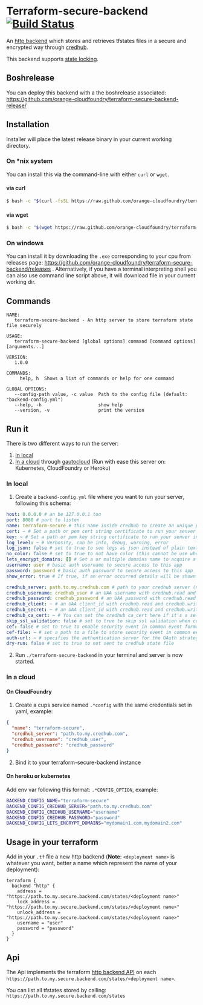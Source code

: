 # Terraform-secure-backend [![Build Status](https://travis-ci.org/orange-cloudfoundry/terraform-secure-backend.svg?branch=master)](https://travis-ci.org/orange-cloudfoundry/terraform-secure-backend)

An [http backend](https://www.terraform.io/docs/backends/types/http.html) which stores and retrieves tfstates files in a secure and encrypted way through [credhub](https://github.com/cloudfoundry-incubator/credhub).

This backend supports [state locking](https://www.terraform.io/docs/state/locking.html).

## Boshrelease

You can deploy this backend with a the boshrelease associated: https://github.com/orange-cloudfoundry/terraform-secure-backend-release/

## Installation

Installer will place the latest release binary in your current working directory.

### On *nix system

You can install this via the command-line with either `curl` or `wget`.

#### via curl

```bash
$ bash -c "$(curl -fsSL https://raw.github.com/orange-cloudfoundry/terraform-secure-backend/master/bin/install.sh)"
```

#### via wget

```bash
$ bash -c "$(wget https://raw.github.com/orange-cloudfoundry/terraform-secure-backend/master/bin/install.sh -O -)"
```

### On windows

You can install it by downloading the `.exe` corresponding to your cpu from releases page: https://github.com/orange-cloudfoundry/terraform-secure-backend/releases .
Alternatively, if you have a terminal interpreting shell you can also use command line script above, it will download file in your current working dir.

## Commands

```
NAME:
   terraform-secure-backend - An http server to store terraform state file securely

USAGE:
   terraform-secure-backend [global options] command [command options] [arguments...]

VERSION:
   1.0.0

COMMANDS:
     help, h  Shows a list of commands or help for one command

GLOBAL OPTIONS:
   --config-path value, -c value  Path to the config file (default: "backend-config.yml")
   --help, -h                     show help
   --version, -v                  print the version
```

## Run it

There is two different ways to run the server:
1. [In local](#in-local)
2. [In a cloud](#in-a-cloud) through [gautocloud](https://github.com/cloudfoundry-community/gautocloud) (Run with ease this server on: Kubernetes, CloudFoundry or Heroku)

### In local

1. Create a `backend-config.yml` file where you want to run your server, following this schema:

```yaml
host: 0.0.0.0 # an be 127.0.0.1 too
port: 8080 # port to listen
name: terraform-secure # this name inside credhub to create an unique path for your tfstate
cert: ~ # Set a path or pem cert string certificate to run your senver in tls (ignored if lets_encrypt_domains is set)
key: ~ # Set a path or pem key string certificate to run your senver in tls (ignored if lets_encrypt_domains is set)
log_level: ~ # Verbosity, can be info, debug, warning, error
log_json: false # set to true to see logs as json instead of plain text (useful for logsearch)
no_color: false # set to true to not have color (this cannot be use when log_json is to true)
lets_encrypt_domains: [] # Set a or multiple domains name to acquire a certificate from let's encrypt
username: user # basic auth username to secure access to this app
password: password # basic auth password to secure access to this app
show_error: true # If true, if an error occurred details will be shown in the web page as json 

credhub_server: path.to.my.credhub.com # path to your credhub server (note https is enforced)
credhub_username: credhub_user # an UAA username with credhub.read and credhub.write scopes (this can be empty if credhub_client and credhub_secret are set)
credhub_password: credhub_password # an UAA password with credhub.read and credhub.write scopes  (this can be empty if credhub_client and credhub_secret are set)
credhub_client: ~ # an UAA client_id with credhub.read and credhub.write scopes (this can be empty if credhub_username and credhub_password are set)
credhub_secret: ~ # an UAA client_id with credhub.read and credhub.write scopes (this can be empty if credhub_username and credhub_password are set)
credhub_ca_cert: ~ # You can set the credhub ca_cert here if it's a self signed certificate
skip_ssl_validation: false # set to true to skip ssl validation when connecting to your credhub (prefer use credhub_ca_cert for security reasons)
cef: false # set to true to enable security event in common event format 
cef-file: ~ # set a path to a file to store security event in common event format to a file
auth-url: ~ # specifies the authentication server for the OAuth strategy. If auth-url provided, the auth-url will be fetched from credhub server /info.
dry-run: false # set to true to not sent to credhub state file
```

2. Run `./terraform-secure-backend` in your terminal and server is now started.

### In a cloud
  
#### On CloudFoundry

1. Create a cups service named `.*config` with the same credentials set in yaml, example:
```json
{
  "name": "terraform-secure",
  "credhub_server": "path.to.my.credhub.com",
  "credhub_username": "credhub_user",
  "credhub_password": "credhub_password"
}
```
2. Bind it to your terraform-secure-backend instance

#### On heroku or kubernetes

Add env var following this format: `.*CONFIG_OPTION`, example:

```bash
BACKEND_CONFIG_NAME="terraform-secure"
BACKEND_CONFIG_CREDHUB_SERVER="path.to.my.credhub.com"
BACKEND_CONFIG_CREDHUB_USERNAME="username"
BACKEND_CONFIG_CREDHUB_PASSWORD="password"
BACKEND_CONFIG_LETS_ENCRYPT_DOMAINS="mydomain1.com,mydomain2.com"
```

## Usage in your terraform

Add in your `.tf` file a new http backend (**Note**: `<deployment name>` is whatever you want, better a name which represent the name of your deployment):

```hcl
terraform {
  backend "http" {
    address = "https://path.to.my.secure.backend.com/states/<deployment name>"
    lock_address = "https://path.to.my.secure.backend.com/states/<deployment name>"
    unlock_address = "https://path.to.my.secure.backend.com/states/<deployment name>"
    username = "user"
    password = "password"
  }
}
```

## Api

The Api implements the terraform [http backend API](https://www.terraform.io/docs/backends/types/http.html) on each `https://path.to.my.secure.backend.com/states/<deployment name>`.

You can list all tfstates stored by calling: `https://path.to.my.secure.backend.com/states`
